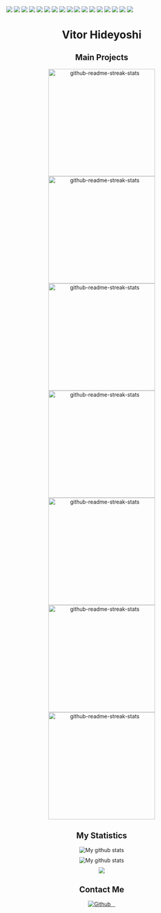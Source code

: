 <div>
    <div>
        <img src="https://img.shields.io/badge/Linux-E34F26?style=for-the-badge&logo=linux&logoColor=black" />
        <img src="https://img.shields.io/badge/Git-E34F26?style=for-the-badge&logo=git&logoColor=white" />
        <img src="	https://img.shields.io/badge/Heroku-430098?style=for-the-badge&logo=heroku&logoColor=white" />
        <img src="https://img.shields.io/badge/Python-3776AB?style=for-the-badge&logo=python&logoColor=white" />
        <img src="https://img.shields.io/badge/FastAPI-009688?style=for-the-badge&logo=FastAPI&logoColor=white">
        <img src="https://img.shields.io/badge/TypeScript-007ACC?style=for-the-badge&logo=typescript&logoColor=white" />
        <img src="https://img.shields.io/badge/JavaScript-323330?style=for-the-badge&logo=javascript&logoColor=F7DF1E" />
        <img src="https://img.shields.io/badge/Node.js-43853D?style=for-the-badge&logo=node.js&logoColor=white" />
        <img src="https://img.shields.io/badge/AngularJS-E23237?style=for-the-badge&logo=angularjs&logoColor=white">
        <img src="https://img.shields.io/badge/Angular-DD0031?style=for-the-badge&logo=angular&logoColor=white" />
        <img src="https://img.shields.io/badge/Java-ED8B00?style=for-the-badge&logo=java&logoColor=white" />
        <img src="https://img.shields.io/badge/Spring-6DB33F?style=for-the-badge&logo=spring&logoColor=white" />
        <img src="https://img.shields.io/badge/Kubernetes-326DE6?style=for-the-badge&logo=kubernetes&logoColor=white">
        <img src="https://img.shields.io/badge/Docker-2496ED?style=for-the-badge&logo=docker&logoColor=white">
        <img src="https://img.shields.io/badge/Amazon_AWS-232F3E?style=for-the-badge&logo=amazon-aws&logoColor=white">
        <img src="https://img.shields.io/badge/Redis-D9281A?style=for-the-badge&logo=redis&logoColor=white">
        <img src="https://img.shields.io/badge/PostgreSQL-316192?style=for-the-badge&logo=postgresql&logoColor=white">
    </div>
</div>
<div align="center" style="margin-top: 30px;">
    <h1 style="font-weight: bold;">Vitor Hideyoshi</h1>
</div>
<div align="center" style="margin-top: 30px;">
    <h2>Main Projects</h2>
    <div style="text-align: center">
        <img width="282"
            src="https://denvercoder1-github-readme-stats.vercel.app/api/pin/?username=HideyoshiNakazone&repo=hideyoshi.com&theme=dark&hide_border=true"
            alt="github-readme-streak-stats">
    </div>
    <div>
        <img width="282"
            src="https://denvercoder1-github-readme-stats.vercel.app/api/pin/?username=HideyoshiNakazone&repo=frontend-hideyoshi.com&theme=dark&hide_border=true"
            alt="github-readme-streak-stats">
        <img width="282"
            src="https://denvercoder1-github-readme-stats.vercel.app/api/pin/?username=HideyoshiNakazone&repo=backend-hideyoshi.com&theme=dark&hide_border=true"
            alt="github-readme-streak-stats">
    </div>
    <div>
        <img width="282"
            src="https://denvercoder1-github-readme-stats.vercel.app/api/pin/?username=HideyoshiNakazone&repo=infra-hideyoshi.com&theme=dark&hide_border=true"
            alt="github-readme-streak-stats">
        <img width="282"
            src="https://denvercoder1-github-readme-stats.vercel.app/api/pin/?username=HideyoshiNakazone&repo=duo-client-backend&theme=dark&hide_border=true"
            alt="github-readme-streak-stats">
    </div>
    <div>
        <img width="282"
            src="https://denvercoder1-github-readme-stats.vercel.app/api/pin/?username=HideyoshiNakazone&repo=DicePlayer&theme=dark&hide_border=true"
            alt="github-readme-streak-stats">
        <img width="282"
            src="https://denvercoder1-github-readme-stats.vercel.app/api/pin/?username=HideyoshiNakazone&repo=CrystalPol&theme=dark&hide_border=true"
            alt="github-readme-streak-stats">
    </div>
</div>
<div align="center" style="margin-top: 30px;">
    <h2>My Statistics</h2>
    <div style="margin-top: 10px;">
        <img align="center"
            src="https://github-readme-streak-stats.herokuapp.com?user=HideyoshiNakazone&theme=dark&hide_border=true&date_format=M%20j%5B%2C%20Y%5D"
            alt="My github stats" />
    </div>
    <div style="margin-top: 10px;">
        <img align="center"
            src="https://github-readme-stats.vercel.app/api?username=HideyoshiNakazone&show_icons=true&include_all_commits=true&theme=dark&hide_border=true"
            alt="My github stats" />
    </div>
    <div style="margin-top: 10px;">
        <img align="center"
            src="https://github-readme-stats.vercel.app/api/top-langs/?username=HideyoshiNakazone&theme=dark&hide_border=true" />
    </div>
</div>
<div align="center" style="margin-top: 30px;">
    <h2>Contact Me</h2>
    <div>
        <a href="https://github.com/HideyoshiNakazone">
            <img alt="Github"
                src="https://img.shields.io/badge/GitHub-%2312100E.svg?&style=for-the-badge&logo=Github&logoColor=white" />
        </a>
        <a href="https://twitter.com/NakazoneVitor">
            <img src="https://img.shields.io/badge/Twitter-1DA1F2?style=for-the-badge&logo=twitter&logoColor=white"
                alt="">
        </a>
        <a href="https://www.linkedin.com/in/vitor-hideyoshi/">
            <img src="https://img.shields.io/badge/LinkedIn-0077B5?style=for-the-badge&logo=linkedin&logoColor=white"
                alt="">
        </a>
        <a href="https://www.instagram.com/vitor_hideyoshi/">
            <img src="https://img.shields.io/badge/Instagram-E4405F?style=for-the-badge&logo=instagram&logoColor=white"
                alt="">
        </a>
    </div>
</div>
